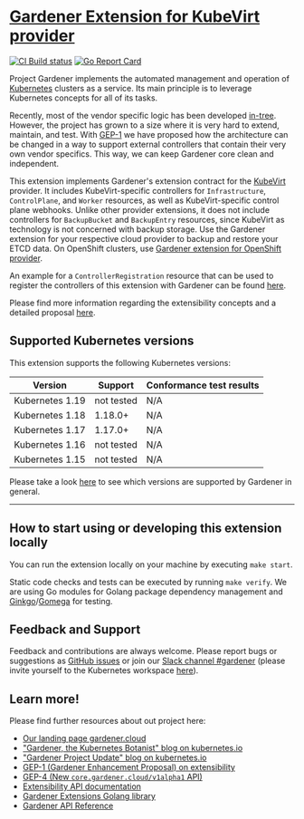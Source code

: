 # [Gardener Extension for KubeVirt provider](https://gardener.cloud)

[![CI Build status](https://concourse.ci.gardener.cloud/api/v1/teams/gardener/pipelines/gardener-extension-provider-kubevirt-master/jobs/master-head-update-job/badge)](https://concourse.ci.gardener.cloud/teams/gardener/pipelines/gardener-extension-provider-kubevirt-master/jobs/master-head-update-job)
[![Go Report Card](https://goreportcard.com/badge/github.com/gardener/gardener-extension-provider-kubevirt)](https://goreportcard.com/report/github.com/gardener/gardener-extension-provider-kubevirt)

Project Gardener implements the automated management and operation of [Kubernetes](https://kubernetes.io/) clusters as a service.
Its main principle is to leverage Kubernetes concepts for all of its tasks.

Recently, most of the vendor specific logic has been developed [in-tree](https://github.com/gardener/gardener).
However, the project has grown to a size where it is very hard to extend, maintain, and test.
With [GEP-1](https://github.com/gardener/gardener/blob/master/docs/proposals/01-extensibility.md) we have proposed how the architecture can be changed in a way to support external controllers that contain their very own vendor specifics.
This way, we can keep Gardener core clean and independent.

This extension implements Gardener's extension contract for the [KubeVirt](https://kubevirt.io) provider. 
It includes KubeVirt-specific controllers for `Infrastructure`, `ControlPlane`, and `Worker` resources, as well as KubeVirt-specific control plane webhooks. 
Unlike other provider extensions, it does not include controllers for `BackupBucket` and `BackupEntry` resources, since KubeVirt as technology is not concerned with backup storage. 
Use the Gardener extension for your respective cloud provider to backup and restore your ETCD data. 
On OpenShift clusters, use [Gardener extension for OpenShift provider](https://github.com/gardener/gardener-extension-provider-openshift). 

An example for a `ControllerRegistration` resource that can be used to register the controllers of this extension with Gardener can be found [here](example/controller-registration.yaml).

Please find more information regarding the extensibility concepts and a detailed proposal [here](https://github.com/gardener/gardener/blob/master/docs/proposals/01-extensibility.md).

## Supported Kubernetes versions

This extension supports the following Kubernetes versions:

| Version         | Support     | Conformance test results |
| --------------- | ----------- | ------------------------ |
| Kubernetes 1.19 | not tested  | N/A |
| Kubernetes 1.18 | 1.18.0+     | N/A |
| Kubernetes 1.17 | 1.17.0+     | N/A |
| Kubernetes 1.16 | not tested  | N/A |
| Kubernetes 1.15 | not tested  | N/A |

Please take a look [here](https://github.com/gardener/gardener/blob/master/docs/usage/supported_k8s_versions.md) to see which versions are supported by Gardener in general.

----

## How to start using or developing this extension locally

You can run the extension locally on your machine by executing `make start`.

Static code checks and tests can be executed by running `make verify`. We are using Go modules for Golang package dependency management and [Ginkgo](https://github.com/onsi/ginkgo)/[Gomega](https://github.com/onsi/gomega) for testing.

## Feedback and Support

Feedback and contributions are always welcome. Please report bugs or suggestions as [GitHub issues](https://github.com/gardener/gardener-extension-provider-kubevirt/issues) or join our [Slack channel #gardener](https://kubernetes.slack.com/messages/gardener) (please invite yourself to the Kubernetes workspace [here](http://slack.k8s.io)).

## Learn more!

Please find further resources about out project here:

* [Our landing page gardener.cloud](https://gardener.cloud/)
* ["Gardener, the Kubernetes Botanist" blog on kubernetes.io](https://kubernetes.io/blog/2018/05/17/gardener/)
* ["Gardener Project Update" blog on kubernetes.io](https://kubernetes.io/blog/2019/12/02/gardener-project-update/)
* [GEP-1 (Gardener Enhancement Proposal) on extensibility](https://github.com/gardener/gardener/blob/master/docs/proposals/01-extensibility.md)
* [GEP-4 (New `core.gardener.cloud/v1alpha1` API)](https://github.com/gardener/gardener/blob/master/docs/proposals/04-new-core-gardener-cloud-apis.md)
* [Extensibility API documentation](https://github.com/gardener/gardener/tree/master/docs/extensions)
* [Gardener Extensions Golang library](https://godoc.org/github.com/gardener/gardener/extensions/pkg)
* [Gardener API Reference](https://gardener.cloud/api-reference/)

